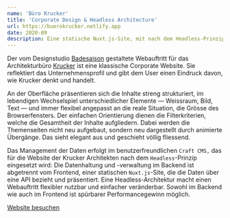 ```yaml
---
name: 'Büro Krucker'
title: 'Corporate Design & Headless Architecture'
url: https://buerokrucker.netlify.app
date: 2020-09
description: Eine statische Nuxt.js-Site, mit nach dem Headless-Prinzip eingesetzten Craft CMS im Backend.
---
```

Der vom Designstudio [Badesaison](https://badesaison.ch) gestaltete Webauftritt für das Architekturbüro [Krucker](https://www.buerokrucker.ch) ist eine klassische Corporate Website. Sie reflektiert das Unternehmensprofil und gibt dem User einen Eindruck davon, wie Krucker denkt und handelt.

An der Oberfläche präsentieren sich die Inhalte streng strukturiert, im lebendigen Wechselspiel unterschiedlicher Elemente — Weissraum, Bild, Text — und immer flexibel angepasst an die reale Situation, die Grösse des Browserfensters. Der einfachen Orientierung dienen die Filterkriterien, welche die Gesamtheit der Inhalte aufgliedern. Dabei werden die Themenseiten nicht neu aufgebaut, sondern neu dargestellt durch animierte Übergänge. Das sieht elegant aus und geschieht völlig fliessend.

Das Management der Daten erfolgt im benutzerfreundlichen `Craft CMS,` das für die Website der Krucker Architekten nach dem `Headless`-Prinzip eingesetzt wird: Die Datenhaltung und -verwaltung im Backend ist abgetrennt vom Frontend, einer statischen `Nuxt.js`-Site, die die Daten über eine API bezieht und präsentiert. Eine Headless-Architektur macht einen Webauftritt flexibler nutzbar und einfacher veränderbar. Sowohl im Backend wie auch im Frontend ist spürbarer Performancegewinn möglich.

[Website besuchen](https://www.buerokrucker.ch)
